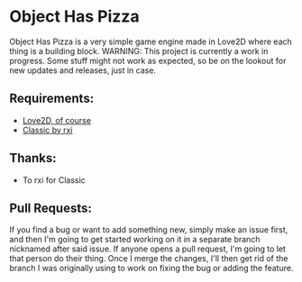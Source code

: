 # Object Has Pizza
Object Has Pizza is a very simple game engine made in Love2D where each thing is a building block.
WARNING: This project is currently a work in progress. Some stuff might not work as expected, so be on the lookout for new updates and releases, just in case.

## Requirements:
* [Love2D, of course](https://github.com/love2d/love)
* [Classic by rxi](https://github.com/rxi/classic)

## Thanks:
* To rxi for Classic

## Pull Requests:
If you find a bug or want to add something new, simply make an issue first, and then I'm going to get started working on it in a separate branch nicknamed after said issue. If anyone opens a pull request, I'm going to let that person do their thing. Once I merge the changes, I'll then get rid of the branch I was originally using to work on fixing the bug or adding the feature.
